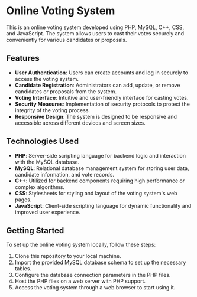 # Online Voting System

This is an online voting system developed using PHP, MySQL, C++, CSS, and JavaScript. The system allows users to cast their votes securely and conveniently for various candidates or proposals.

## Features

- **User Authentication**: Users can create accounts and log in securely to access the voting system.
- **Candidate Registration**: Administrators can add, update, or remove candidates or proposals from the system.
- **Voting Interface**: Intuitive and user-friendly interface for casting votes.
- **Security Measures**: Implementation of security protocols to protect the integrity of the voting process.
- **Responsive Design**: The system is designed to be responsive and accessible across different devices and screen sizes.

## Technologies Used

- **PHP**: Server-side scripting language for backend logic and interaction with the MySQL database.
- **MySQL**: Relational database management system for storing user data, candidate information, and vote records.
- **C++**: Utilized for backend components requiring high performance or complex algorithms.
- **CSS**: Stylesheets for styling and layout of the voting system's web pages.
- **JavaScript**: Client-side scripting language for dynamic functionality and improved user experience.

## Getting Started

To set up the online voting system locally, follow these steps:

1. Clone this repository to your local machine.
2. Import the provided MySQL database schema to set up the necessary tables.
3. Configure the database connection parameters in the PHP files.
4. Host the PHP files on a web server with PHP support.
5. Access the voting system through a web browser to start using it.



